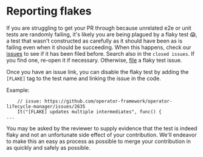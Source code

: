 # Reporting flakes

If you are struggling to get your PR through because unrelated e2e or unit tests are randomly failing, it's likely
you are being plagued by a flaky test 😱, a test that wasn't constructed as carefully as it should have been as is
failing even when it should be succeeding. When this happens, check our [issues](https://github.com/operator-framework/operator-lifecycle-manager/issues) 
to see if it has been filed before. Search also in the `closed issues`. If you find one, re-open it if necessary. 
Otherwise, [file](https://github.com/operator-framework/operator-lifecycle-manager/issues/new) a flaky test issue.

Once you have an issue link, you can disable the flaky test by adding the `[FLAKE]` tag to the test name and linking the issue in the code.

Example:

```
    // issue: https://github.com/operator-framework/operator-lifecycle-manager/issues/2635 
    It("[FLAKE] updates multiple intermediates", func() {
...
```

You may be asked by the reviewer to supply evidence that the test is indeed flaky and not an unfortunate side effect of
your contribution. We'll endeavor to make this an easy as process as possible to merge your contribution in as quickly
and safely as possible.
